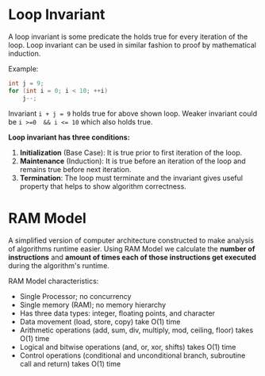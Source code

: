 # Loop Invariant

A loop invariant is some predicate the holds true for every iteration of the loop.
Loop invariant can be used in similar fashion to proof by mathematical induction.

Example:
```C
int j = 9;
for (int i = 0; i < 10; ++i)
    j--;
```

Invariant `i + j = 9` holds true for above shown loop.
Weaker invariant could be `i >=0  && i <= 10` which also holds true.

**Loop invariant has three conditions:**

1) **Initialization** (Base Case): It is true prior to first iteration of the loop.
2) **Maintenance** (Induction): It is true before an iteration of the loop and remains true before next iteration.
3) **Termination**: The loop must terminate and the invariant gives useful property that helps to show algorithm correctness.


# RAM Model

A simplified version of computer architecture constructed to make analysis of algorithms runtime easier.
Using RAM Model we calculate the **number of instructions** and **amount of times each of those instructions get executed**
during the algorithm's runtime.

RAM Model characteristics:

- Single Processor; no concurrency
- Single memory (RAM); no memory hierarchy
- Has three data types: integer, floating points, and character
- Data movement (load, store, copy) take O(1) time
- Arithmetic operations (add, sum, div, multiply, mod, ceiling, floor) takes O(1) time
- Logical and bitwise operations (and, or, xor, shifts) takes O(1) time
- Control operations (conditional and unconditional branch, subroutine call and return) takes O(1) time
